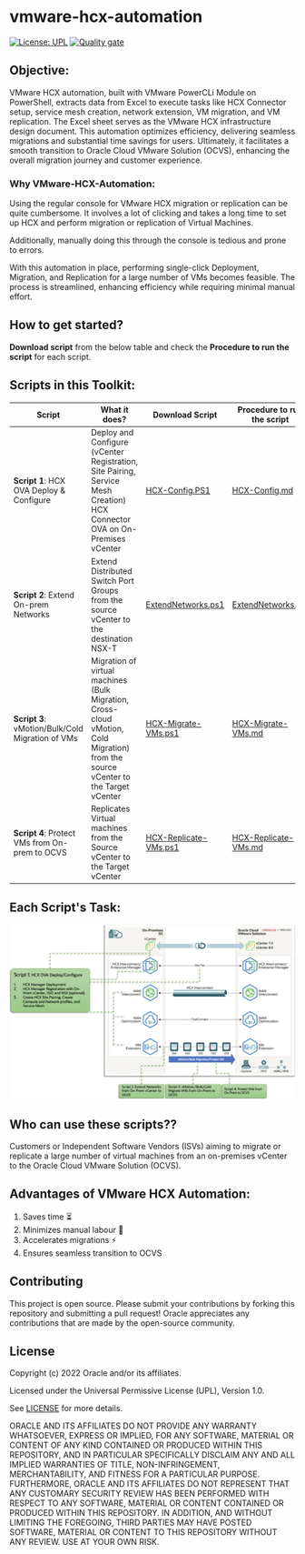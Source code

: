 # vmware-hcx-automation

[![License: UPL](https://img.shields.io/badge/license-UPL-green)](https://img.shields.io/badge/license-UPL-green) [![Quality gate](https://sonarcloud.io/api/project_badges/quality_gate?project=oracle-devrel_vmware-hcx-automation)](https://sonarcloud.io/dashboard?id=oracle-devrel_vmware-hcx-automation)

## Objective:

VMware HCX automation, built with VMware PowerCLi Module on PowerShell, extracts data from Excel to execute tasks like HCX Connector setup, service mesh creation, network extension, VM migration, and VM replication. The Excel sheet serves as the VMware HCX infrastructure design document. 
This automation optimizes efficiency, delivering seamless migrations and substantial time savings for users. 
Ultimately, it facilitates a smooth transition to Oracle Cloud VMware Solution (OCVS), enhancing the overall migration journey and customer experience.

### Why VMware-HCX-Automation:

Using the regular console for VMware HCX migration or replication can be quite cumbersome. It involves a lot of clicking and takes a long time to set up HCX and perform migration or replication of Virtual Machines.

Additionally, manually doing this through the console is tedious and prone to errors.

With this automation in place, performing single-click Deployment, Migration, and Replication for a large number of VMs becomes feasible. The process is streamlined, enhancing efficiency while requiring minimal manual effort.


## How to get started?
**Download script** from the below table and check the **Procedure to run the script** for each script.

## Scripts in this Toolkit:

Script | What it does? | Download Script | Procedure to run the script
--- | --- | --- | ---
**Script 1**: HCX OVA Deploy & Configure | Deploy and Configure (vCenter Registration, Site Pairing, Service Mesh Creation) HCX Connector OVA on On-Premises vCenter | [HCX-Config.PS1](https://github.com/oracle-devrel/vmware-hcx-automation/blob/develop/HCX-Config.ps1) | [HCX-Config.md](https://github.com/oracle-devrel/vmware-hcx-automation/blob/develop/HCX-Config.md) 
**Script 2**: Extend On-prem Networks | Extend Distributed Switch Port Groups from the source vCenter to the destination NSX-T  | [ExtendNetworks.ps1](https://github.com/oracle-devrel/vmware-hcx-automation/blob/develop/ExtendNetworks.ps1) | [ExtendNetworks.md](https://github.com/oracle-devrel/vmware-hcx-automation/blob/develop/ExtendNetworks.md) 
**Script 3**: vMotion/Bulk/Cold Migration of VMs | Migration of virtual machines (Bulk Migration, Cross-cloud vMotion, Cold Migration) from the source vCenter to the Target vCenter | [HCX-Migrate-VMs.ps1](https://github.com/oracle-devrel/vmware-hcx-automation/blob/develop/HCX-Migrate-VMs.ps1) | [HCX-Migrate-VMs.md](https://github.com/oracle-devrel/vmware-hcx-automation/blob/develop/HCX-Migrate-VMs.md)
**Script 4**: Protect VMs from On-prem to OCVS | Replicates Virtual machines from the Source vCenter to the Target vCenter | [HCX-Replicate-VMs.ps1](https://github.com/oracle-devrel/vmware-hcx-automation/blob/develop/HCX-Replicate-VMs.ps1) | [HCX-Replicate-VMs.md](https://github.com/oracle-devrel/vmware-hcx-automation/blob/develop/HCX-Replicate-VMs.md) 

## Each Script's Task:
<img src="https://github.com/oracle-devrel/vmware-hcx-automation/blob/develop/Services.png" alt="drawing" width="1000"/>


## Who can use these scripts??

Customers or Independent Software Vendors (ISVs) aiming to migrate or replicate a large number of virtual machines from an on-premises vCenter to the Oracle Cloud VMware Solution (OCVS).


## Advantages of VMware HCX Automation:

1.	Saves time :hourglass_flowing_sand:
2.	Minimizes manual labour :running:
3.	Accelerates migrations ⚡
4.	Ensures seamless transition to OCVS




## Contributing
This project is open source.  Please submit your contributions by forking this repository and submitting a pull request!  Oracle appreciates any contributions that are made by the open-source community.

## License
Copyright (c) 2022 Oracle and/or its affiliates.

Licensed under the Universal Permissive License (UPL), Version 1.0.

See [LICENSE](LICENSE) for more details.

ORACLE AND ITS AFFILIATES DO NOT PROVIDE ANY WARRANTY WHATSOEVER, EXPRESS OR IMPLIED, FOR ANY SOFTWARE, MATERIAL OR CONTENT OF ANY KIND CONTAINED OR PRODUCED WITHIN THIS REPOSITORY, AND IN PARTICULAR SPECIFICALLY DISCLAIM ANY AND ALL IMPLIED WARRANTIES OF TITLE, NON-INFRINGEMENT, MERCHANTABILITY, AND FITNESS FOR A PARTICULAR PURPOSE.  FURTHERMORE, ORACLE AND ITS AFFILIATES DO NOT REPRESENT THAT ANY CUSTOMARY SECURITY REVIEW HAS BEEN PERFORMED WITH RESPECT TO ANY SOFTWARE, MATERIAL OR CONTENT CONTAINED OR PRODUCED WITHIN THIS REPOSITORY. IN ADDITION, AND WITHOUT LIMITING THE FOREGOING, THIRD PARTIES MAY HAVE POSTED SOFTWARE, MATERIAL OR CONTENT TO THIS REPOSITORY WITHOUT ANY REVIEW. USE AT YOUR OWN RISK. 
